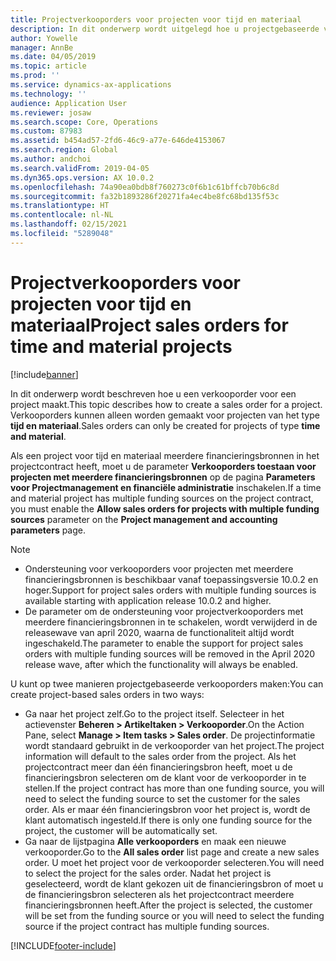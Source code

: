 ```yaml
---
title: Projectverkooporders voor projecten voor tijd en materiaal
description: In dit onderwerp wordt uitgelegd hoe u projectgebaseerde verkooporders kunt maken voor projecten voor tijd en materiaal.
author: Yowelle
manager: AnnBe
ms.date: 04/05/2019
ms.topic: article
ms.prod: ''
ms.service: dynamics-ax-applications
ms.technology: ''
audience: Application User
ms.reviewer: josaw
ms.search.scope: Core, Operations
ms.custom: 87983
ms.assetid: b454ad57-2fd6-46c9-a77e-646de4153067
ms.search.region: Global
ms.author: andchoi
ms.search.validFrom: 2019-04-05
ms.dyn365.ops.version: AX 10.0.2
ms.openlocfilehash: 74a90ea0bdb8f760273c0f6b1c61bffcb70b6c8d
ms.sourcegitcommit: fa32b1893286f20271fa4ec4be8fc68bd135f53c
ms.translationtype: HT
ms.contentlocale: nl-NL
ms.lasthandoff: 02/15/2021
ms.locfileid: "5289048"
---
```

# <a name="project-sales-orders-for-time-and-material-projects"></a><span data-ttu-id="5740c-103">Projectverkooporders voor projecten voor tijd en materiaal</span><span class="sxs-lookup"><span data-stu-id="5740c-103">Project sales orders for time and material projects</span></span>

[!include[banner](../includes/banner.md)]

<span data-ttu-id="5740c-104">In dit onderwerp wordt beschreven hoe u een verkooporder voor een project maakt.</span><span class="sxs-lookup"><span data-stu-id="5740c-104">This topic describes how to create a sales order for a project.</span></span> <span data-ttu-id="5740c-105">Verkooporders kunnen alleen worden gemaakt voor projecten van het type **tijd en materiaal**.</span><span class="sxs-lookup"><span data-stu-id="5740c-105">Sales orders can only be created for projects of type **time and material**.</span></span>

<span data-ttu-id="5740c-106">Als een project voor tijd en materiaal meerdere financieringsbronnen in het projectcontract heeft, moet u de parameter **Verkooporders toestaan voor projecten met meerdere financieringsbronnen** op de pagina **Parameters voor Projectmanagement en financiële administratie** inschakelen.</span><span class="sxs-lookup"><span data-stu-id="5740c-106">If a time and material project has multiple funding sources on the project contract, you must enable the **Allow sales orders for projects with multiple funding sources** parameter on the **Project management and accounting parameters** page.</span></span> 

> [!NOTE]
> - <span data-ttu-id="5740c-107">Ondersteuning voor verkooporders voor projecten met meerdere financieringsbronnen is beschikbaar vanaf toepassingsversie 10.0.2 en hoger.</span><span class="sxs-lookup"><span data-stu-id="5740c-107">Support for project sales orders with multiple funding sources is available starting with application release 10.0.2 and higher.</span></span>
> - <span data-ttu-id="5740c-108">De parameter om de ondersteuning voor projectverkooporders met meerdere financieringsbronnen in te schakelen, wordt verwijderd in de releasewave van april 2020, waarna de functionaliteit altijd wordt ingeschakeld.</span><span class="sxs-lookup"><span data-stu-id="5740c-108">The parameter to enable the support for project sales orders with multiple funding sources will be removed in the April 2020 release wave, after which the functionality will always be enabled.</span></span>

<span data-ttu-id="5740c-109">U kunt op twee manieren projectgebaseerde verkooporders maken:</span><span class="sxs-lookup"><span data-stu-id="5740c-109">You can create project-based sales orders in two ways:</span></span>

- <span data-ttu-id="5740c-110">Ga naar het project zelf.</span><span class="sxs-lookup"><span data-stu-id="5740c-110">Go to the project itself.</span></span> <span data-ttu-id="5740c-111">Selecteer in het actievenster **Beheren > Artikeltaken > Verkooporder**.</span><span class="sxs-lookup"><span data-stu-id="5740c-111">On the Action Pane, select **Manage > Item tasks > Sales order**.</span></span> <span data-ttu-id="5740c-112">De projectinformatie wordt standaard gebruikt in de verkooporder van het project.</span><span class="sxs-lookup"><span data-stu-id="5740c-112">The project information will default to the sales order from the project.</span></span> <span data-ttu-id="5740c-113">Als het projectcontract meer dan één financieringsbron heeft, moet u de financieringsbron selecteren om de klant voor de verkooporder in te stellen.</span><span class="sxs-lookup"><span data-stu-id="5740c-113">If the project contract has more than one funding source, you will need to select the funding source to set the customer for the sales order.</span></span> <span data-ttu-id="5740c-114">Als er maar één financieringsbron voor het project is, wordt de klant automatisch ingesteld.</span><span class="sxs-lookup"><span data-stu-id="5740c-114">If there is only one funding source for the project, the customer will be automatically set.</span></span>
- <span data-ttu-id="5740c-115">Ga naar de lijstpagina **Alle verkooporders** en maak een nieuwe verkooporder.</span><span class="sxs-lookup"><span data-stu-id="5740c-115">Go to the **All sales order** list page and create a new sales order.</span></span> <span data-ttu-id="5740c-116">U moet het project voor de verkooporder selecteren.</span><span class="sxs-lookup"><span data-stu-id="5740c-116">You will need to select the project for the sales order.</span></span> <span data-ttu-id="5740c-117">Nadat het project is geselecteerd, wordt de klant gekozen uit de financieringsbron of moet u de financieringsbron selecteren als het projectcontract meerdere financieringsbronnen heeft.</span><span class="sxs-lookup"><span data-stu-id="5740c-117">After the project is selected, the customer will be set from the funding source or you will need to select the funding source if the project contract has multiple funding sources.</span></span>



[!INCLUDE[footer-include](../includes/footer-banner.md)]